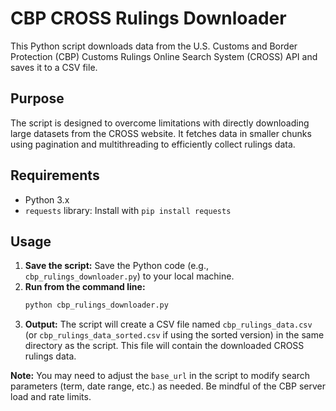 # CBP CROSS Rulings Downloader

This Python script downloads data from the U.S. Customs and Border Protection (CBP) Customs Rulings Online Search System (CROSS) API and saves it to a CSV file.

## Purpose

The script is designed to overcome limitations with directly downloading large datasets from the CROSS website. It fetches data in smaller chunks using pagination and multithreading to efficiently collect rulings data.

## Requirements

*   Python 3.x
*   `requests` library: Install with `pip install requests`

## Usage

1.  **Save the script:** Save the Python code (e.g., `cbp_rulings_downloader.py`) to your local machine.
2.  **Run from the command line:**
    ```bash
    python cbp_rulings_downloader.py
    ```
3.  **Output:** The script will create a CSV file named `cbp_rulings_data.csv` (or `cbp_rulings_data_sorted.csv` if using the sorted version) in the same directory as the script. This file will contain the downloaded CROSS rulings data.

**Note:** You may need to adjust the `base_url` in the script to modify search parameters (term, date range, etc.) as needed.  Be mindful of the CBP server load and rate limits. 
